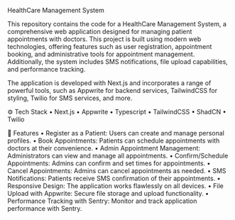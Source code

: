 HealthCare Management System

This repository contains the code for a HealthCare Management System, a comprehensive web application designed for managing patient appointments with doctors. This project is built using modern web technologies, offering features such as user registration, appointment booking, and administrative tools for appointment management. Additionally, the system includes SMS notifications, file upload capabilities, and performance tracking.

The application is developed with Next.js and incorporates a range of powerful tools, such as Appwrite for backend services, TailwindCSS for styling, Twilio for SMS services, and more.

⚙️ Tech Stack
	•	Next.js
	•	Appwrite
	•	Typescript
	•	TailwindCSS
	•	ShadCN
	•	Twilio

 🔋 Features
	•	Register as a Patient: Users can create and manage personal profiles.
	•	Book Appointments: Patients can schedule appointments with doctors at their convenience.
	•	Admin Appointment Management: Administrators can view and manage all appointments.
	•	Confirm/Schedule Appointments: Admins can confirm and set times for appointments.
	•	Cancel Appointments: Admins can cancel appointments as needed.
	•	SMS Notifications: Patients receive SMS confirmation of their appointments.
	•	Responsive Design: The application works flawlessly on all devices.
	•	File Upload with Appwrite: Secure file storage and upload functionality.
	•	Performance Tracking with Sentry: Monitor and track application performance with Sentry.
